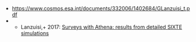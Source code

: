 - https://www.cosmos.esa.int/documents/332006/1402684/GLanzuisi_t.pdf
- * Lanzuisi,+ 2017: [Surveys with Athena: results from detailed SIXTE simulations](https://ui.adsabs.harvard.edu/abs/2017xru..conf..127L)
